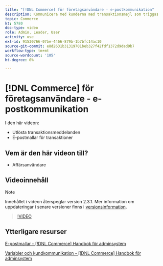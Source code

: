 ```yaml
---
title: "[!DNL Commerce] för företagsanvändare - e-postkommunikation"
description: Kommunicera med kunderna med transaktionsmejl som triggas av deras handlingar i butiken. Anpassa och konfigurera e-postmallarna för din butik.
topic: Commerce
kt: 5780
doc-type: video
role: Admin, Leader, User
activity: use
exl-id: 91530766-07be-4466-879b-1b7bfc14ac10
source-git-commit: e8d2631b31319701beb327f42fdf1372d9dad9b7
workflow-type: tm+mt
source-wordcount: '105'
ht-degree: 0%

---
```


# [!DNL Commerce] för företagsanvändare - e-postkommunikation

I den här videon:

- Utlösta transaktionsmeddelanden
- E-postmallar för transaktioner

## Vem är den här videon till?

- Affärsanvändare

## Videoinnehåll

>[!NOTE]
>
>Innehållet i videon återspeglar version 2.3.1. Mer information om uppdateringar i senare versioner finns i [versionsinformation](https://experienceleague.adobe.com/docs/commerce-operations/release/notes/overview.html).

>[!VIDEO](https://video.tv.adobe.com/v/36190?quality=12&learn=on)

## Ytterligare resurser

[E-postmallar - [!DNL Commerce] Handbok för adminsystem](https://experienceleague.adobe.com/docs/commerce-admin/systems/communications/email-templates.html)

[Variabler och kundkommunikation - [!DNL Commerce] Handbok för adminsystem](https://experienceleague.adobe.com/docs/commerce-admin/systems/introduction.html#variables-and-customer-communications)
